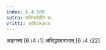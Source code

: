 ```yaml
---
index: 6.4.100
sutra: घसिभसोर्हलि च
vritti: adhikara
---
```


 अङ्गस्य [6।4।1]  असिद्धवदत्राभात् [6।4।22] 